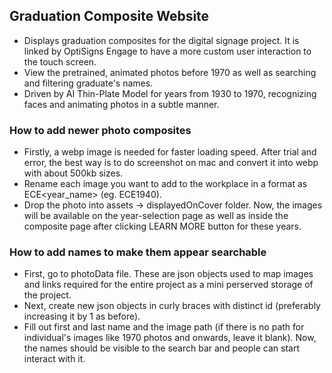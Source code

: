 ## Graduation Composite Website ##

- Displays graduation composites for the digital signage project. It is linked by OptiSigns Engage to have a more custom user interaction to the touch screen. 
- View the pretrained, animated photos before 1970 as well as searching and filtering graduate's names.
- Driven by AI Thin-Plate Model for years from 1930 to 1970, recognizing faces and animating photos in a subtle manner.

### How to add newer photo composites ###
- Firstly, a webp image is needed for faster loading speed. After trial and error, the best way is to do screenshot on mac and convert it into webp with about 500kb sizes.
- Rename each image you want to add to the workplace in a format as ECE<year_name> (eg. ECE1940).
- Drop the photo into assets -> displayedOnCover folder.
  Now, the images will be available on the year-selection page as well as inside the composite page after clicking LEARN MORE button for these years.

### How to add names to make them appear searchable ###
- First, go to photoData file. These are json objects used to map images and links required for the entire project as a mini perserved storage of the project.
- Next, create new json objects in curly braces with distinct id (preferably increasing it by 1 as before).
- Fill out first and last name and the image path (if there is no path for individual's images like 1970 photos and onwards, leave it blank).
  Now, the names should be visible to the search bar and people can start interact with it.
